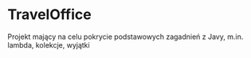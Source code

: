 # TravelOffice

Projekt mający na celu pokrycie podstawowych zagadnień z Javy, m.in. lambda, kolekcje, wyjątki

